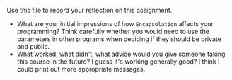 Use this file to record your reflection on this assignment.

- What are your initial impressions of how `Encapsulation` affects your programming?
Think carefully whether you would need to use the parameters in other programs when deciding if they should be private and public.
- What worked, what didn't, what advice would you give someone taking this course in the future?
I guess it's working generally good?
I think I could print out more appropriate messages.